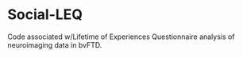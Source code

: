 # Social-LEQ
Code associated w/Lifetime of Experiences Questionnaire analysis of neuroimaging data in bvFTD. 
